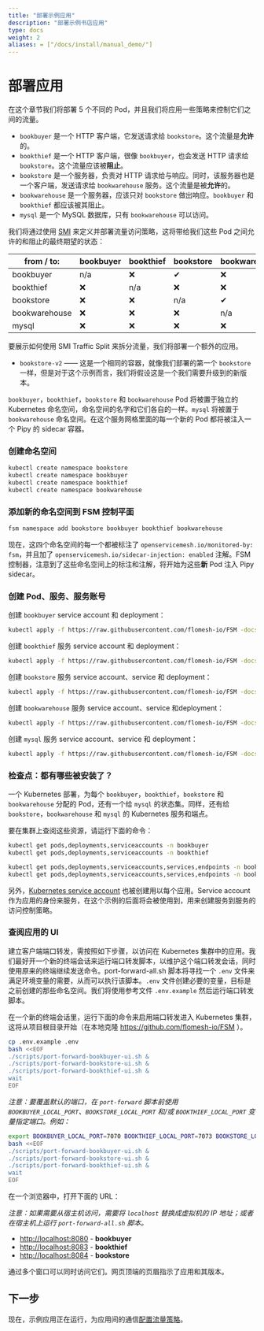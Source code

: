 ```yaml
---
title: "部署示例应用"
description: "部署示例书店应用"
type: docs
weight: 2
aliases: = ["/docs/install/manual_demo/"]
---
```


# 部署应用

在这个章节我们将部署 5 个不同的 Pod，并且我们将应用一些策略来控制它们之间的流量。

- `bookbuyer` 是一个 HTTP 客户端，它发送请求给 `bookstore`。这个流量是**允许**的。
- `bookthief` 是一个 HTTP 客户端，很像 `bookbuyer`，也会发送 HTTP 请求给 `bookstore`。这个流量应该被**阻止**。
- `bookstore` 是一个服务器，负责对 HTTP 请求给与响应。同时，该服务器也是一个客户端，发送请求给 `bookwarehouse` 服务。这个流量是被**允许**的。
- `bookwarehouse` 是一个服务器，应该只对 `bookstore` 做出响应。`bookbuyer` 和 `bookthief` 都应该被其阻止。
- `mysql` 是一个 MySQL 数据库，只有 `bookwarehouse` 可以访问。


我们将通过使用 [SMI](https://smi-spec.io/) 来定义并部署流量访问策略，这将带给我们这些 Pod 之间允许的和阻止的最终期望的状态：

| from  /   to: | bookbuyer | bookthief | bookstore | bookwarehouse | mysql |
| ------------- | --------- | --------- | --------- | ------------- | ----- |
| bookbuyer     | n/a       | ❌         | ✔         | ❌             | ❌     |
| bookthief     | ❌         | n/a       | ❌         | ❌             | ❌     |
| bookstore     | ❌         | ❌         | n/a       | ✔             | ❌     |
| bookwarehouse | ❌         | ❌         | ❌         | n/a           | ✔     |
| mysql         | ❌         | ❌         | ❌         | ❌             | n/a   |


要展示如何使用 SMI Traffic Split 来拆分流量，我们将部署一个额外的应用。

- `bookstore-v2` —— 这是一个相同的容器，就像我们部署的第一个 `bookstore` 一样，但是对于这个示例而言，我们将假设这是一个我们需要升级到的新版本。

`bookbuyer`，`bookthief`，`bookstore` 和 `bookwarehouse` Pod 将被置于独立的 Kubernetes 命名空间，命名空间的名字和它们各自的一样。`mysql` 将被置于 `bookwarehouse` 命名空间。在这个服务网格里面的每一个新的 Pod 都将被注入一个 Pipy 的 sidecar 容器。

### 创建命名空间

```bash
kubectl create namespace bookstore
kubectl create namespace bookbuyer
kubectl create namespace bookthief
kubectl create namespace bookwarehouse
```

### 添加新的命名空间到 FSM 控制平面

```bash
fsm namespace add bookstore bookbuyer bookthief bookwarehouse
```

现在，这四个命名空间的每一个都被标注了 `openservicemesh.io/monitored-by: fsm`，并且加了 `openservicemesh.io/sidecar-injection: enabled` 注解。FSM 控制器，注意到了这些命名空间上的标注和注解，将开始为这些**新** Pod 注入 Pipy sidecar。

### 创建 Pod、服务、服务账号

创建 `bookbuyer` service account 和 deployment：

```bash
kubectl apply -f https://raw.githubusercontent.com/flomesh-io/FSM -docs/{{< param fsm_branch >}}/manifests/apps/bookbuyer.yaml
```

创建 `bookthief` 服务 service account 和 deployment：

```bash
kubectl apply -f https://raw.githubusercontent.com/flomesh-io/FSM -docs/{{< param fsm_branch >}}/manifests/apps/bookthief.yaml
```

创建 `bookstore` 服务 service account、service 和 deployment：

```bash
kubectl apply -f https://raw.githubusercontent.com/flomesh-io/FSM -docs/{{< param fsm_branch >}}/manifests/apps/bookstore.yaml
```

创建 `bookwarehouse` 服务 service account、service 和deployment：

```bash
kubectl apply -f https://raw.githubusercontent.com/flomesh-io/FSM -docs/{{< param fsm_branch >}}/manifests/apps/bookwarehouse.yaml
```

创建 `mysql` 服务 service account、service 和 deployment：

```bash
kubectl apply -f https://raw.githubusercontent.com/flomesh-io/FSM -docs/{{< param fsm_branch >}}/manifests/apps/mysql.yaml
```

### 检查点：都有哪些被安装了？

一个 Kubernetes 部署，为每个 `bookbuyer`，`bookthief`，`bookstore` 和 `bookwarehouse` 分配的 Pod，还有一个给 `mysql` 的状态集。同样，还有给 `bookstore`，`bookwarehouse` 和 `mysql` 的 Kubernetes 服务和端点。

要在集群上查阅这些资源，请运行下面的命令：

```bash
kubectl get pods,deployments,serviceaccounts -n bookbuyer
kubectl get pods,deployments,serviceaccounts -n bookthief

kubectl get pods,deployments,serviceaccounts,services,endpoints -n bookstore
kubectl get pods,deployments,serviceaccounts,services,endpoints -n bookwarehouse
```

另外，[Kubernetes service account](https://kubernetes.io/docs/tasks/configure-pod-container/configure-service-account/) 也被创建用以每个应用。Service account 作为应用的身份来服务，在这个示例的后面将会被使用到，用来创建服务到服务的访问控制策略。

### 查阅应用的 UI

建立客户端端口转发，需按照如下步骤，以访问在 Kubernetes 集群中的应用。我们最好开一个新的终端会话来运行端口转发脚本，以维护这个端口转发会话，同时使用原来的终端继续发送命令。port-forward-all.sh 脚本将寻找一个 `.env` 文件来满足环境变量的需要，从而可以执行该脚本。`.env` 文件创建必要的变量，目标是之前创建的那些命名空间。我们将使用参考文件 `.env.example` 然后运行端口转发脚本。

在一个新的终端会话里，运行下面的命令来启用端口转发进入 Kubernetes 集群，这将从项目根目录开始（在本地克隆 https://github.com/flomesh-io/FSM ）。

```bash
cp .env.example .env
bash <<EOF
./scripts/port-forward-bookbuyer-ui.sh &
./scripts/port-forward-bookstore-ui.sh &
./scripts/port-forward-bookthief-ui.sh &
wait
EOF
```

_注意：要覆盖默认的端口，在 `port-forward` 脚本前使用 `BOOKBUYER_LOCAL_PORT`、`BOOKSTORE_LOCAL_PORT` 和/或 `BOOKTHIEF_LOCAL_PORT` 变量指定端口。例如：_

```bash
export BOOKBUYER_LOCAL_PORT=7070 BOOKTHIEF_LOCAL_PORT=7073 BOOKSTORE_LOCAL_PORT=7074
bash <<EOF
./scripts/port-forward-bookbuyer-ui.sh &
./scripts/port-forward-bookstore-ui.sh &
./scripts/port-forward-bookthief-ui.sh &
wait
EOF
```

在一个浏览器中，打开下面的 URL：

_注意：如果需要从宿主机访问，需要将 `localhost` 替换成虚拟机的 IP 地址；或者在宿主机上运行 `port-forward-all.sh` 脚本。_

- [http://localhost:8080](http://localhost:8080) - **bookbuyer**
- [http://localhost:8083](http://localhost:8083) - **bookthief**
- [http://localhost:8084](http://localhost:8084) - **bookstore**

通过多个窗口可以同时访问它们。网页顶端的页眉指示了应用和其版本。

## 下一步

现在，示例应用正在运行，为应用间的通信[配置流量策略](/getting_started/traffic_policies/)。